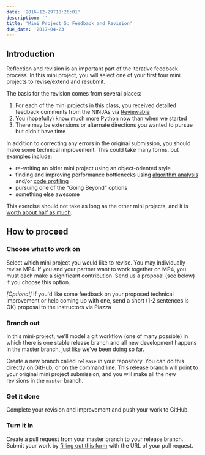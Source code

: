 ```yaml
---
date: '2016-12-29T18:26:01'
description: ''
title: 'Mini Project 5: Feedback and Revision'
due_date: '2017-04-23'
---
```


## Introduction

Reflection and revision is an important part of the iterative feedback
process. In this mini project, you will select one of your first four mini
projects to revise/extend and resubmit.

The basis for the revision comes from several places:

1. For each of the mini projects in this class, you received detailed feedback comments from the NINJAs via [Reviewable](https://reviewable.io/)
2. You (hopefully) know much more Python now than when we started
3. There may be extensions or alternate directions you wanted to pursue but didn't have time

In addition to correcting any errors in the original submission, you should
make some technical improvement. This could take many forms, but examples
include:

* re-writing an older mini project using an object-oriented style
* finding and improving performance bottlenecks using [algorithm analysis](/in-class-exercises/day-17) and/or [code profiling](/in-class-exercises/day-19)
* pursuing one of the "Going Beyond" options
* something else awesome

This exercise should not take as long as the other mini projects, and it is
[worth about half as much](/policies).

## How to proceed

### Choose what to work on

Select which mini project you would like to revise. You may individually
revise MP4. If you and your partner want to work together on MP4, you must
each make a significant contribution. Send us a proposal (see below) if you
choose this option.

_[Optional]_  If you'd like some feedback on your proposed technical
improvement or help coming up with one, send a short (1-2 sentences is OK)
proposal to the instructors via Piazza


### Branch out

In this mini-project, we'll model a git workflow (one of many possible) in
which there is one stable release branch and all new development happens in
the master branch, just like we've been doing so far.

Create a new branch called `release` in your repository. You can do this
[directly on GitHub](https://help.github.com/articles/creating-and-deleting-branches-within-your-repository/),
or on the [command line](https://git-scm.com/book/en/v2/Git-Branching-Basic-Branching-and-Merging). This release
branch will point to your original mini project submission, and you will make
all the new revisions in the `master` branch.


### Get it done

Complete your revision and improvement and push your work to GitHub.


### Turn it in

Create a pull request from your master branch to your release branch. Submit
your work by [filling out this form](http://goo.gl/forms/joIEF3IZjP) with the
URL of your pull request.
